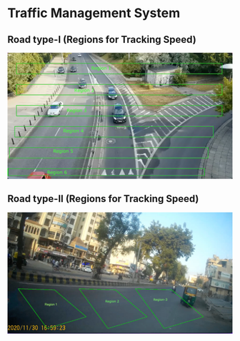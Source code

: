 # Traffic Management System



## Road type-I (Regions for Tracking Speed)
![](https://github.com/Stitaprajna/TrafficManagementSystem/blob/main/screenshots/speed-tracking-region-1.jpg)

## Road type-II (Regions for Tracking Speed)
![](https://github.com/Stitaprajna/TrafficManagementSystem/blob/main/screenshots/speed-tracking-region-2.jpg)
